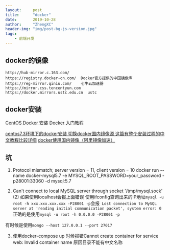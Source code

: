 ```yaml
---
layout:     post
title:      "docker"
date:       2019-10-28
author:     "ZhengXC"
header-img: "img/post-bg-js-version.jpg"
tags:
    - 前端开发
---
```



## docker的镜像
```
http://hub-mirror.c.163.com/
https://registry.docker-cn.com/  Docker官方提供的中国镜像库
https://reg-mirror.qiniu.com/    七牛云加速器
https://mirror.css.tencentyun.com
https://docker.mirrors.ustc.edu.cn  ustc
```


## docker安装
[CentOS Docker 安装](https://www.runoob.com/docker/centos-docker-install.html)
[Docker 入门教程](http://www.ruanyifeng.com/blog/2018/02/docker-tutorial.html)

[centos7.3环境下的docker安装 切换docker国内镜像源 这篇有整个安装过程的中文教程比较详细](https://blog.csdn.net/r939126607/article/details/83350186)
[docker使用国内镜像（阿里镜像加速）](https://blog.csdn.net/yp090416/article/details/75107938)




## 坑
1. Protocol mismatch; server version = 11, client version = 10
docker run --name docker-mysql5.7 -e MYSQL_ROOT_PASSWORD=your_password -p28001:33060 -d mysql:5.7

2. Can't connect to local MySQL server through socket '/tmp/mysql.sock' (2)
如果使用localhost会报上面错误
使用ifconfig查询出来的IP地址`mysql -u root -h xxx.xxx.xxx.xxx -P28001 -p`会报` Lost connection to MySQL server at 'reading initial communication packet', system error: 0`
正确的是使用`mysql -u root -h 0.0.0.0 -P28001 -p`

有时候是使用`mongo --host 127.0.0.1 --port 27017`






3. 使用docker-compose up 时候报错Cannot create container for service web: Invalid container name
原因目录不能有中文名称













 










